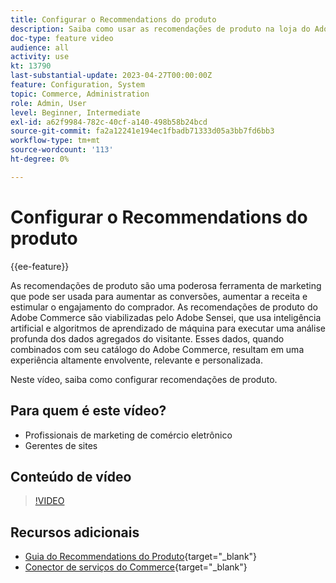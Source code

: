 ```yaml
---
title: Configurar o Recommendations do produto
description: Saiba como usar as recomendações de produto na loja do Adobe Commerce.
doc-type: feature video
audience: all
activity: use
kt: 13790
last-substantial-update: 2023-04-27T00:00:00Z
feature: Configuration, System
topic: Commerce, Administration
role: Admin, User
level: Beginner, Intermediate
exl-id: a62f9984-782c-40cf-a140-498b58b24bcd
source-git-commit: fa2a12241e194ec1fbadb71333d05a3bb7fd6bb3
workflow-type: tm+mt
source-wordcount: '113'
ht-degree: 0%

---
```


# Configurar o Recommendations do produto

{{ee-feature}}

As recomendações de produto são uma poderosa ferramenta de marketing que pode ser usada para aumentar as conversões, aumentar a receita e estimular o engajamento do comprador. As recomendações de produto do Adobe Commerce são viabilizadas pelo Adobe Sensei, que usa inteligência artificial e algoritmos de aprendizado de máquina para executar uma análise profunda dos dados agregados do visitante. Esses dados, quando combinados com seu catálogo do Adobe Commerce, resultam em uma experiência altamente envolvente, relevante e personalizada.

Neste vídeo, saiba como configurar recomendações de produto.

## Para quem é este vídeo?

- Profissionais de marketing de comércio eletrônico
- Gerentes de sites

## Conteúdo de vídeo

>[!VIDEO](https://video.tv.adobe.com/v/343991?quality=12&learn=on)

## Recursos adicionais

- [Guia do Recommendations do Produto](https://experienceleague.adobe.com/docs/commerce-merchant-services/product-recommendations/overview.html){target="_blank"}
- [Conector de serviços do Commerce](https://experienceleague.adobe.com/docs/commerce-merchant-services/user-guides/integration-services/saas.html){target="_blank"}
